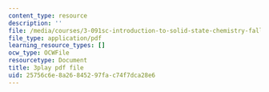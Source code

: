 ```yaml
---
content_type: resource
description: ''
file: /media/courses/3-091sc-introduction-to-solid-state-chemistry-fall-2010/25756c6e8a26845297fac74f7dca28e6_p6isgsReWmI.pdf
file_type: application/pdf
learning_resource_types: []
ocw_type: OCWFile
resourcetype: Document
title: 3play pdf file
uid: 25756c6e-8a26-8452-97fa-c74f7dca28e6
---
```

